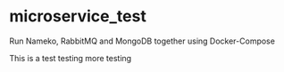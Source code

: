 # microservice_test
Run Nameko, RabbitMQ and MongoDB together using Docker-Compose

This is a test
testing
more testing
